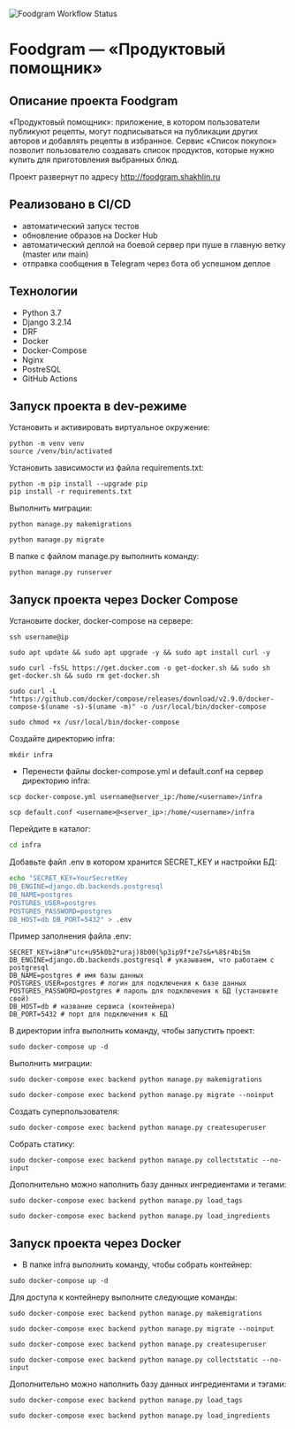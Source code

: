 ![Foodgram Workflow Status](https://github.com/shakdv/foodgram-project-react/actions/workflows/foodgram_workflow.yml/badge.svg?branch=master&event=push)
# Foodgram — «Продуктовый помощник»

## Описание проекта Foodgram
«Продуктовый помощник»: приложение, в котором пользователи публикуют рецепты, могут подписываться на публикации других авторов и добавлять рецепты в избранное.
Сервис «Список покупок» позволит пользователю создавать список продуктов, которые нужно купить для приготовления выбранных блюд.

Проект развернут по адресу http://foodgram.shakhlin.ru

## Реализовано в CI/CD
* автоматический запуск тестов
* обновление образов на Docker Hub
* автоматический деплой на боевой сервер при пуше в главную ветку (master или main)
* отправка сообщения в Telegram через бота об успешном деплое

## Технологии
* Python 3.7
* Django 3.2.14
* DRF
* Docker
* Docker-Compose
* Nginx
* PostreSQL
* GitHub Actions

## Запуск проекта в dev-режиме

Установить и активировать виртуальное окружение:
```
python -m venv venv
source /venv/bin/activated
```

Установить зависимости из файла requirements.txt:
```
python -m pip install --upgrade pip
pip install -r requirements.txt
```

Выполнить миграции:
```
python manage.py makemigrations

python manage.py migrate
```

В папке с файлом manage.py выполнить команду:
```
python manage.py runserver
```

## Запуск проекта через Docker Compose

Установите docker, docker-compose на сервере:
```
ssh username@ip
```
```
sudo apt update && sudo apt upgrade -y && sudo apt install curl -y
```
```
sudo curl -fsSL https://get.docker.com -o get-docker.sh && sudo sh get-docker.sh && sudo rm get-docker.sh
```
```
sudo curl -L "https://github.com/docker/compose/releases/download/v2.9.0/docker-compose-$(uname -s)-$(uname -m)" -o /usr/local/bin/docker-compose
```
```
sudo chmod +x /usr/local/bin/docker-compose
```

Создайте директорию infra:

```
mkdir infra
```
* Перенести файлы docker-compose.yml и default.conf на сервер директорию infra:

```
scp docker-compose.yml username@server_ip:/home/<username>/infra
```
```
scp default.conf <username>@<server_ip>:/home/<username>/infra
```

Перейдите в каталог:
```bash
cd infra
```

Добавьте файл .env в котором хранится SECRET_KEY и настройки БД:
```bash
echo "SECRET_KEY=YourSecretKey 
DB_ENGINE=django.db.backends.postgresql 
DB_NAME=postgres 
POSTGRES_USER=postgres 
POSTGRES_PASSWORD=postgres 
DB_HOST=db DB_PORT=5432" > .env
```
Пример заполнения файла .env:
```
SECRET_KEY=i8n#^u!c+u95k0b2*uraj)8b00(%p3ip9f*ze7s&+%8$r4bi5m
DB_ENGINE=django.db.backends.postgresql # указываем, что работаем с postgresql 
DB_NAME=postgres # имя базы данных 
POSTGRES_USER=postgres # логин для подключения к базе данных 
POSTGRES_PASSWORD=postgres # пароль для подключения к БД (установите свой) 
DB_HOST=db # название сервиса (контейнера) 
DB_PORT=5432 # порт для подключения к БД
```
В директории infra выполнить команду, чтобы запустить проект:
```
sudo docker-compose up -d
```

Выполнить миграции:
```
sudo docker-compose exec backend python manage.py makemigrations
```
```
sudo docker-compose exec backend python manage.py migrate --noinput
```
Создать суперпользователя:
```
sudo docker-compose exec backend python manage.py createsuperuser
```
Собрать статику:
```
sudo docker-compose exec backend python manage.py collectstatic --no-input
```

Дополнительно можно наполнить базу данных ингредиентами и тегами:
```
sudo docker-compose exec backend python manage.py load_tags
```
```
sudo docker-compose exec backend python manage.py load_ingredients
```

## Запуск проекта через Docker
- В папке infra выполнить команду, чтобы собрать контейнер:

```
sudo docker-compose up -d
```

Для доступа к контейнеру выполните следующие команды:

```
sudo docker-compose exec backend python manage.py makemigrations
```
```
sudo docker-compose exec backend python manage.py migrate --noinput
```
```
sudo docker-compose exec backend python manage.py createsuperuser
```
```
sudo docker-compose exec backend python manage.py collectstatic --no-input
```

Дополнительно можно наполнить базу данных ингредиентами и тэгами:

```
sudo docker-compose exec backend python manage.py load_tags
```
```
sudo docker-compose exec backend python manage.py load_ingredients
```
